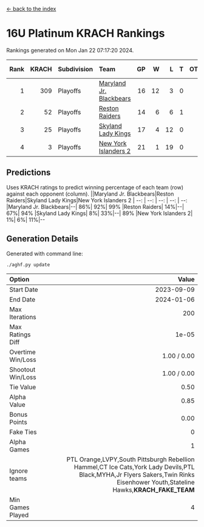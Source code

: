 [<- back to the index](readme.md)
# 16U Platinum KRACH Rankings
Rankings generated on Mon Jan 22 07:17:20 2024.

Rank|KRACH|Subdivision|Team|GP|W|L|T|OTW|OTL|SoS|Exp Wins|Win Diff
---:|---:|:---|:---|---:|---:|---:|---:|---:|---:|---:|---:|---:
1|309|Playoffs|[Maryland Jr. Blackbears](https://gamesheetstats.com/seasons/3663/teams/140848/schedule)|16|12|3|0|0|1|469|12.8|-0.0
2|52|Playoffs|[Reston Raiders](https://gamesheetstats.com/seasons/3663/teams/140850/schedule)|14|6|6|1|1|0|263|8.4|0.0
3|25|Playoffs|[Skyland Lady Kings](https://gamesheetstats.com/seasons/3663/teams/140849/schedule)|17|4|12|0|1|0|254|5.9|0.0
4|3|Playoffs|[New York Islanders 2](https://gamesheetstats.com/seasons/3663/teams/140851/schedule)|21|1|19|0|0|1|273|1.9|0.0

## Predictions
Uses KRACH ratings to predict winning percentage of each team (row) against each opponent (column).
||Maryland Jr. Blackbears|Reston Raiders|Skyland Lady Kings|New York Islanders 2
| --: | --: | --: | --: | --: 
|Maryland Jr. Blackbears|--| 86%| 92%| 99%
|Reston Raiders| 14%|--| 67%| 94%
|Skyland Lady Kings|  8%| 33%|--| 89%
|New York Islanders 2|  1%|  6%| 11%|--

## Generation Details

Generated with command line:
```
./aghf.py update
```

| Option | Value |
| :----- | ----: |
| Start Date | 2023-09-09 |
| End Date | 2024-01-06 |
| Max Iterations | 200 |
| Max Ratings Diff | 1e-05 |
| Overtime Win/Loss | 1.00 / 0.00 |
| Shootout Win/Loss | 1.00 / 0.00 |
| Tie Value | 0.50 |
| Alpha Value | 0.85 |
| Bonus Points | 0.00 |
| Fake Ties | 0 |
| Alpha Games | 1 |
| Ignore teams | PTL Orange,LVPY,South Pittsburgh Rebellion Hammel,CT Ice Cats,York Lady Devils,PTL Black,MYHA,Jr Flyers Sakers,Twin Rinks Eisenhower Youth,Stateline Hawks,__KRACH_FAKE_TEAM__ |
| Min Games Played | 4 |


